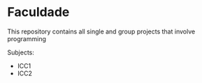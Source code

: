 # Faculdade

This repository contains all single and group projects that involve programming

Subjects:
- ICC1
- ICC2
